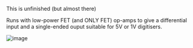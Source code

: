 This is unfinished (but almost there)

Runs with low-power FET (and ONLY FET) op-amps to give a differential input and a single-ended ouput suitable for 5V or 1V digitisers. 

![image](https://github.com/user-attachments/assets/232486d4-767a-4777-96cd-2fd1e1d8a5ff)
